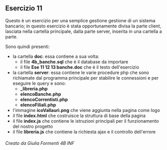 ## Esercizio 11

Questo è un esercizio per una semplice gestione gestione di un sistema bancario; in questo esercizio è stata opportunamente
divisa la parte client, lasciata nella cartella principale, dalla parte server, inserita in una cartella a parte.

Sono quindi presenti:
- la cartella **doc**: essa contiene a sua volta:
    - il file **4b_banche.sql** che è il database da importare
    - il file **Ese 11 12 13 banche.doc** che è il testo dell'esercizio
- la cartella **server**: essa contiene le varie procedure php che sono richiamate dal programma principale per stabilire 
  le connessioni e per eseguire le query e sono:
    - **_libreria.php**
    - **elencoBanche.php**
    - **elencoCorrentisti.php**
    - **elencoFiliali.php**
- l'immagine **icoVallauri.png** che viene aggiunta nella pagina come logo
- il file **index.html** che costruisce la struttura di base della pagina
- il file **index.js** che contiene le istruzioni principali per il funzionamento del nostro progetto
- il file **libreria.js** che contiene la richiesta ajax e il controllo dell'errore

###### Creato da Giulia Formenti 4B INF

